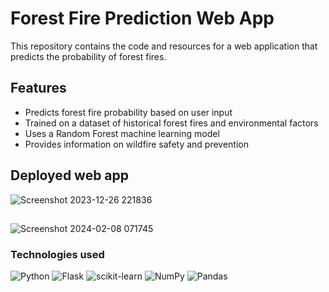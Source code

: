 # Forest Fire Prediction Web App

This repository contains the code and resources for a web application that predicts the probability of forest fires.

## Features

* Predicts forest fire probability based on user input
* Trained on a dataset of historical forest fires and environmental factors
* Uses a Random Forest machine learning model
* Provides information on wildfire safety and prevention

## Deployed web app

![Screenshot 2023-12-26 221836](https://github.com/KethanKumar13/Forest_Fire_Prediction_Website/assets/109789022/b9f2b974-2d68-4549-8755-c374e9952efb)

##

![Screenshot 2024-02-08 071745](https://github.com/KethanKumar13/Forest_Fire_Prediction_Website/assets/109789022/e73db772-cb59-4116-9480-b9766a9e69ff)


### **Technologies used**
![Python](https://img.shields.io/badge/python-3670A0?style=for-the-badge&logo=python&logoColor=ffdd54)
![Flask](https://img.shields.io/badge/flask-%23000.svg?style=for-the-badge&logo=flask&logoColor=white)
![scikit-learn](https://img.shields.io/badge/scikit--learn-%23F7931E.svg?style=for-the-badge&logo=scikit-learn&logoColor=white)
![NumPy](https://img.shields.io/badge/numpy-%23013243.svg?style=for-the-badge&logo=numpy&logoColor=white)
![Pandas](https://img.shields.io/badge/pandas-%23150458.svg?style=for-the-badge&logo=pandas&logoColor=white)
